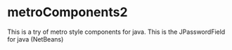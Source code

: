 # metroComponents2
This is a try of metro style components for java. This is the JPasswordField for java (NetBeans)

